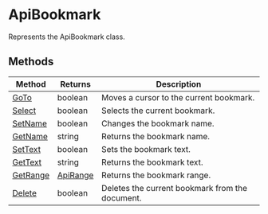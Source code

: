 # ApiBookmark

Represents the ApiBookmark class.


## Methods

| Method | Returns | Description |
| ------ | ------- | ----------- |
| [GoTo](./Methods/GoTo.md) | boolean | Moves a cursor to the current bookmark. |
| [Select](./Methods/Select.md) | boolean | Selects the current bookmark. |
| [SetName](./Methods/SetName.md) | boolean | Changes the bookmark name. |
| [GetName](./Methods/GetName.md) | string | Returns the bookmark name. |
| [SetText](./Methods/SetText.md) | boolean | Sets the bookmark text. |
| [GetText](./Methods/GetText.md) | string | Returns the bookmark text. |
| [GetRange](./Methods/GetRange.md) | [ApiRange](../ApiRange/ApiRange.md) | Returns the bookmark range. |
| [Delete](./Methods/Delete.md) | boolean | Deletes the current bookmark from the document. |
